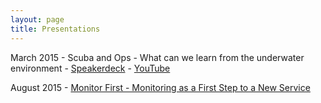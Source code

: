 ```yaml
---
layout: page
title: Presentations
---
```


March 2015 - Scuba and Ops - What can we learn from the underwater environment - [Speakerdeck](https://speakerdeck.com/darron/scuba-and-ops-what-can-we-learn-from-the-underwater-environment) - [YouTube](https://www.youtube.com/watch?v=i2mKslwJ-70&feature=youtu.be)

August 2015 - [Monitor First - Monitoring as a First Step to a New Service](/2015/08/26/monitor-first/)
